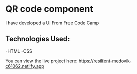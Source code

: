 # QR code component

I have developed a UI From Free Code Camp

## Technologies Used:

-HTML
-CSS

You can view the live project here:
https://resilient-medovik-c61062.netlify.app
